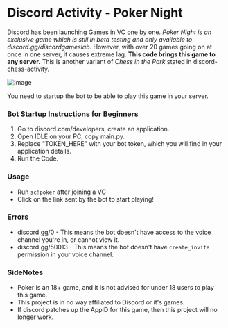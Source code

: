 # Discord Activity - Poker Night
Discord has been launching Games in VC one by one. *Poker Night is an exclusive game which is still in beta testing and only available to discord.gg/discordgameslab.* However, with over 20 games going on at once in one server, it causes extreme lag. **This code brings this game to any server.**
This is another variant of *Chess in the Park* stated in discord-chess-activity.

![image](https://user-images.githubusercontent.com/77522688/127968376-2c1838f4-4e7b-4b82-855a-e6e30336bb34.png)


You need to startup the bot to be able to play this game in your server.

### Bot Startup Instructions for Beginners
1. Go to discord.com/developers, create an application.
2. Open IDLE on your PC, copy main.py.
3. Replace "TOKEN_HERE" with your bot token, which you will find in your application details.
4. Run the Code.

### Usage
- Run `sc!poker` after joining a VC
- Click on the link sent by the bot to start playing!

### Errors
- discord.gg/0 - This means the bot doesn't have access to the voice channel you're in, or cannot view it.
- discord.gg/50013 - This means the bot doesn't have `create_invite` permission in your voice channel.

### SideNotes
- Poker is an 18+ game, and it is not advised for under 18 users to play this game. 
- This project is in no way affiliated to Discord or it's games.
- If discord patches up the AppID for this game, then this project will no longer work.
